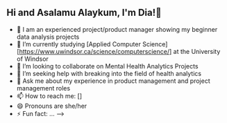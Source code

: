 ## Hi and Asalamu Alaykum, I'm Dia!👋

- 🔭 I am an experienced project/product manager showing my beginner data analysis projects
- 🌱 I’m currently studying [Applied Computer Science][https://www.uwindsor.ca/science/computerscience/] at the University of Windsor
- 👯 I’m looking to collaborate on Mental Health Analytics Projects
- 🤔 I’m seeking help with breaking into the field of health analytics
- 💬 Ask me about my experience in product management and project management roles
- 📫 How to reach me: []
- 😄 Pronouns are she/her
- ⚡ Fun fact: ...
-->
